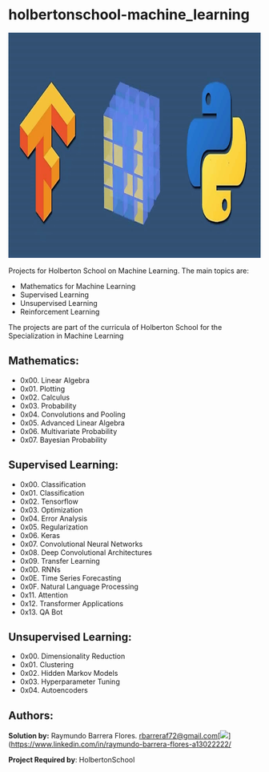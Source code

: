 # holbertonschool-machine_learning

<img src="https://github.com/RayBar72/holbertonschool-machine_learning/blob/master/image.png" width="1000" height="450">

Projects for Holberton School on Machine Learning. The main topics are:
- Mathematics for Machine Learning
- Supervised Learning
- Unsupervised Learning
- Reinforcement Learning

The projects are part of the curricula of Holberton School for the Specialization in Machine Learning

## Mathematics:

- 0x00. Linear Algebra
- 0x01. Plotting
- 0x02. Calculus
- 0x03. Probability
- 0x04. Convolutions and Pooling
- 0x05. Advanced Linear Algebra
- 0x06. Multivariate Probability
- 0x07. Bayesian Probability

## Supervised Learning:

- 0x00. Classification
- 0x01. Classification
- 0x02. Tensorflow
- 0x03. Optimization
- 0x04. Error Analysis
- 0x05. Regularization
- 0x06. Keras
- 0x07. Convolutional Neural Networks
- 0x08. Deep Convolutional Architectures
- 0x09. Transfer Learning
- 0x0D. RNNs
- 0x0E. Time Series Forecasting
- 0x0F. Natural Language Processing
- 0x11. Attention
- 0x12. Transformer Applications
- 0x13. QA Bot

## Unsupervised Learning:

- 0x00. Dimensionality Reduction
- 0x01. Clustering
- 0x02. Hidden Markov Models
- 0x03. Hyperparameter Tuning
- 0x04. Autoencoders

## Authors: ##

**Solution by:** Raymundo Barrera Flores. [rbarreraf72@gmail.com](rbarreraf72@gmail.com)[<img src="https://img.shields.io/badge/linkedin-%230077B5.svg?&style=for-the-badge&logo=linkedin&logoColor=white"/>](https://www.linkedin.com/in/raymundo-barrera-flores-a13022222/


**Project Required by**: HolbertonSchool
